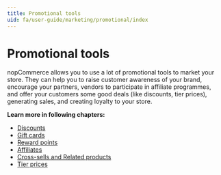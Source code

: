 ```yaml
---
title: Promotional tools
uid: fa/user-guide/marketing/promotional/index
---
```


# Promotional tools

nopCommerce allows you to use a lot of promotional tools to market your store. They can help you to raise customer awareness of your brand, encourage your partners, vendors to participate in affiliate programmes, and offer your customers some good deals (like discounts, tier prices), generating sales, and creating loyalty to your store.

**Learn more in following chapters:**

- [Discounts](xref:fa/user-guide/marketing/promotional/discounts/index)
- [Gift cards](xref:fa/user-guide/marketing/promotional/gift-cards)
- [Reward points](xref:fa/user-guide/marketing/promotional/reward-points)
- [Affiliates](xref:fa/user-guide/marketing/promotional/affiliates)
- [Cross-sells and Related products](xref:fa/user-guide/marketing/promotional/cross-sells-related-products)
- [Tier prices](xref:fa/user-guide/marketing/promotional/tier-prices)
